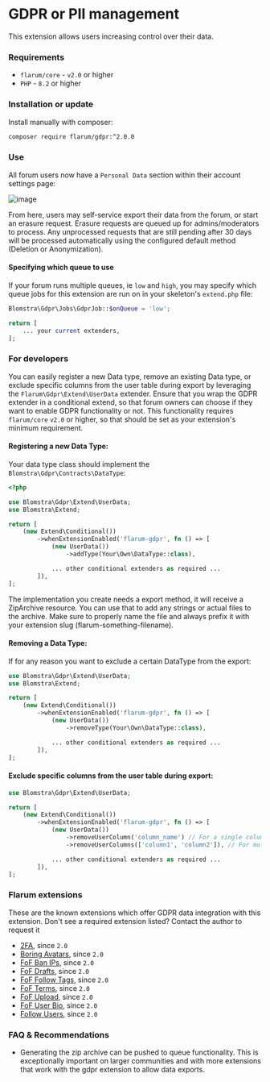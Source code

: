 # GDPR or PII management

This extension allows users increasing control over their data.

### Requirements

- `flarum/core` - `v2.0` or higher
- `PHP` - `8.2` or higher

### Installation or update

Install manually with composer:

```sh
composer require flarum/gdpr:^2.0.0
```

### Use

All forum users now have a `Personal Data` section within their account settings page:

![image](https://github.com/flarum/gdpr/assets/16573496/4e469956-709f-4ba3-a5fe-d3fcb0401b73)

From here, users may self-service export their data from the forum, or start an erasure request. Erasure requests are queued up for admins/moderators to process. Any unprocessed requests that are still pending after 30 days will be processed automatically using the configured default method (Deletion or Anonymization).

#### Specifying which queue to use
If your forum runs multiple queues, ie `low` and `high`, you may specify which queue jobs for this extension are run on in your skeleton's `extend.php` file:

```php
Blomstra\Gdpr\Jobs\GdprJob::$onQueue = 'low';

return [
    ... your current extenders,
];
```

### For developers

You can easily register a new Data type, remove an existing Data type, or exclude specific columns from the user table during export by leveraging the `Flarum\Gdpr\Extend\UserData` extender. Ensure that you wrap the GDPR extender in a conditional extend, so that forum owners can choose if they want to enable GDPR functionality or not. This functionality requires `flarum/core` `v2.0` or higher, so that should be set as your extension's minimum requirement.

#### Registering a new Data Type:

Your data type class should implement the `Blomstra\Gdpr\Contracts\DataType`:
```php
<?php

use Blomstra\Gdpr\Extend\UserData;
use Blomstra\Extend;

return [
    (new Extend\Conditional())
        ->whenExtensionEnabled('flarum-gdpr', fn () => [
            (new UserData())
                ->addType(Your\Own\DataType::class),

            ... other conditional extenders as required ...
        ]),
];
```

The implementation you create needs a export method, it will receive a ZipArchive resource.
You can use that to add any strings or actual files to the archive. Make sure to properly
name the file and always prefix it with your extension slug (flarum-something-filename).

#### Removing a Data Type:
If for any reason you want to exclude a certain DataType from the export:
```php
use Blomstra\Gdpr\Extend\UserData;
use Blomstra\Extend;

return [
    (new Extend\Conditional())
        ->whenExtensionEnabled('flarum-gdpr', fn () => [
            (new UserData())
                ->removeType(Your\Own\DataType::class),

            ... other conditional extenders as required ...
        ]),
];
```

#### Exclude specific columns from the user table during export:
```php
use Blomstra\Gdpr\Extend\UserData;

return [
    (new Extend\Conditional())
        ->whenExtensionEnabled('flarum-gdpr', fn () => [
            (new UserData())
                ->removeUserColumn('column_name') // For a single column
                ->removeUserColumns(['column1', 'column2']), // For multiple columns

            ... other conditional extenders as required ...
        ]),
];
```
### Flarum extensions

These are the known extensions which offer GDPR data integration with this extension. Don't see a required extension listed? Contact the author to request it

- [2FA](https://github.com/imorland/flarum-ext-twofactor), since `2.0`
- [Boring Avatars](https://github.com/imorland/flarum-ext-boring-avatars), since `2.0`
- [FoF Ban IPs](https://github.com/FriendsOfFlarum/ban-ips), since `2.0`
- [FoF Drafts](https://github.com/FriendsOfFlarum/drafts), since `2.0`
- [FoF Follow Tags](https://github.com/FriendsOfFlarum/follow-tags), since `2.0`
- [FoF Terms](https://github.com/FriendsOfFlarum/terms), since `2.0`
- [FoF Upload](https://github.com/FriendsOfFlarum/upload), since `2.0`
- [FoF User Bio](https://github.com/FriendsOfFlarum/user-bio), since `2.0`
- [Follow Users](https://github.com/imorland/follow-users), since `2.0`

### FAQ & Recommendations

- Generating the zip archive can be pushed to queue functionality. This is exceptionally important on larger communities and with more extensions that work with the gdpr extension to allow data exports.
